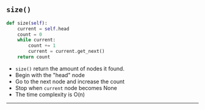 <!--{type:code left}-->
<!--{title:size()}-->

## `size()`

```python
def size(self):
    current = self.head
    count = 0
    while current:
        count += 1
        current = current.get_next()
    return count
```
- `size()` return the amount of nodes it found.
- Begin with the "head" node 
- Go to the next node and increase the count
- Stop when `current` node becomes None
- The time complexity is O(n) 

-------------------------------------------------

[for speaker]: <> (In order to find the size of a linked list, we can define our `size[]` function as being able to count nodes until it doesn't find any more, and return the amount of nodes it found.)

[for speaker]: <> (The method begins with the "head" node and travels through the list using the `next_node` pointers to reach the next node until the `current` node becomes None. Once it reaches that point, it will return the number of nodes that it encountered along the way.)

[for speaker]: <> (The time complexity of size is O[n] because each time the method is called it will always visit every node in the list but only interact with them once, so n * 1 operations.)